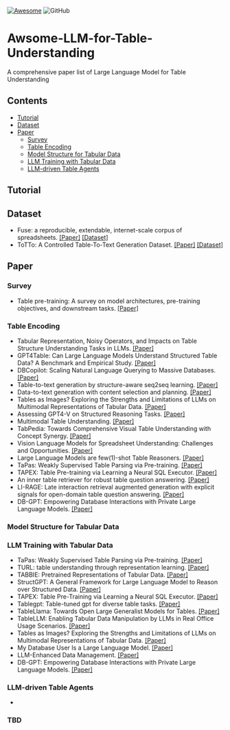 [![Awesome](https://awesome.re/badge.svg)](https://awesome.re)
![GitHub](https://img.shields.io/badge/License-MIT-lightgrey.svg)

# Awsome-LLM-for-Table-Understanding
A comprehensive paper list of Large Language Model for Table Understanding

## Contents
- [Tutorial](##tutorial)
- [Dataset](##dataset)
- [Paper](##paper)
  - [Survey](###survey)  
  - [Table Encoding](###table-encoding)
  - [Model Structure for Tabular Data](###model-structure-for-tabular-data)
  - [LLM Training with Tabular Data](###llm-training-with-tabular-data)
  - [LLM-driven Table Agents](###llm-driven-table-agents)

## Tutorial

## Dataset
* Fuse: a reproducible, extendable, internet-scale corpus of spreadsheets. [[Paper]](https://www.researchgate.net/profile/Justin-Smith-55/publication/308861425_Fuse_A_Reproducible_Extendable_Internet-Scale_Corpus_of_Spreadsheets/links/5a1ef938458515a4c3d42624/Fuse-A-Reproducible-Extendable-Internet-Scale-Corpus-of-Spreadsheets.pdf) [[Dataset]](https://static.barik.net/fuse/index.html)
* ToTTo: A Controlled Table-To-Text Generation Dataset. [[Paper]](https://arxiv.org/pdf/2004.14373) [[Dataset]](https://github.com/google-research-datasets/ToTTo)

## Paper

### Survey
* Table pre-training: A survey on model architectures, pre-training objectives, and downstream tasks. [[Paper]](https://arxiv.org/pdf/2201.09745)

### Table Encoding
* Tabular Representation, Noisy Operators, and Impacts on Table Structure Understanding Tasks in LLMs. [[Paper]](https://arxiv.org/pdf/2310.10358)
* GPT4Table: Can Large Language Models Understand Structured Table Data? A Benchmark and Empirical Study. [[Paper]](https://arxiv.org/pdf/2305.13062)
* DBCopilot: Scaling Natural Language Querying to Massive Databases. [[Paper]](https://arxiv.org/pdf/2312.03463v1)
* Table-to-text generation by structure-aware seq2seq learning. [[Paper]](https://arxiv.org/pdf/1711.09724)
* Data-to-text generation with content selection and planning. [[Paper]](https://arxiv.org/pdf/1809.00582)
* Tables as Images? Exploring the Strengths and Limitations of LLMs on Multimodal Representations of Tabular Data. [[Paper]](https://arxiv.org/pdf/2402.12424v3)
* Assessing GPT4-V on Structured Reasoning Tasks. [[Paper]](https://arxiv.org/pdf/2312.11524)
* Multimodal Table Understanding. [[Paper]](https://arxiv.org/pdf/2406.08100)
* TabPedia: Towards Comprehensive Visual Table Understanding with Concept Synergy. [[Paper]](https://arxiv.org/pdf/2406.01326)
* Vision Language Models for Spreadsheet Understanding: Challenges and Opportunities. [[Paper]](https://arxiv.org/pdf/2405.16234)
* Large Language Models are few(1)-shot Table Reasoners. [[Paper]](https://arxiv.org/pdf/2210.06710)
* TaPas: Weakly Supervised Table Parsing via Pre-training. [[Paper]](https://arxiv.org/pdf/2004.02349)
* TAPEX: Table Pre-training via Learning a Neural SQL Executor. [[Paper]](https://arxiv.org/pdf/2107.07653)
* An inner table retriever for robust table question answering. [[Paper]](https://aclanthology.org/2023.acl-long.551.pdf)
* LI-RAGE: Late interaction retrieval augmented generation with explicit signals for open-domain table question answering. [[Paper]](https://aclanthology.org/2023.acl-short.133.pdf)
* DB-GPT: Empowering Database Interactions with Private Large Language Models. [[Paper]](https://arxiv.org/pdf/2312.17449)


### Model Structure for Tabular Data

### LLM Training with Tabular Data
* TaPas: Weakly Supervised Table Parsing via Pre-training. [[Paper]](https://arxiv.org/pdf/2004.02349)
* TURL: table understanding through representation learning. [[Paper]](https://arxiv.org/pdf/2006.14806)
* TABBIE: Pretrained Representations of Tabular Data. [[Paper]](https://aclanthology.org/2021.naacl-main.270.pdf)
* StructGPT: A General Framework for Large Language Model to Reason over Structured Data. [[Paper]](https://arxiv.org/pdf/2305.09645)
* TAPEX: Table Pre-Training via Learning a Neural SQL Executor. [[Paper]](https://arxiv.org/pdf/2107.07653)
* Tablegpt: Table-tuned gpt for diverse table tasks. [[Paper]](https://arxiv.org/pdf/2310.09263)
* TableLlama: Towards Open Large Generalist Models for Tables. [[Paper]](https://arxiv.org/pdf/2311.09206)
* TableLLM: Enabling Tabular Data Manipulation by LLMs in Real Office Usage Scenarios. [[Paper]](https://arxiv.org/pdf/2403.19318)
* Tables as Images? Exploring the Strengths and Limitations of LLMs on Multimodal Representations of Tabular Data. [[Paper]](https://arxiv.org/pdf/2402.12424v3)
* My Database User Is a Large Language Model. [[Paper]](https://www.scitepress.org/Papers/2024/126977/126977.pdf)
* LLM-Enhanced Data Management. [[Paper]](https://arxiv.org/pdf/2402.02643)
* DB-GPT: Empowering Database Interactions with Private Large Language Models. [[Paper]](https://arxiv.org/pdf/2312.17449)

### LLM-driven Table Agents
* 

### TBD
